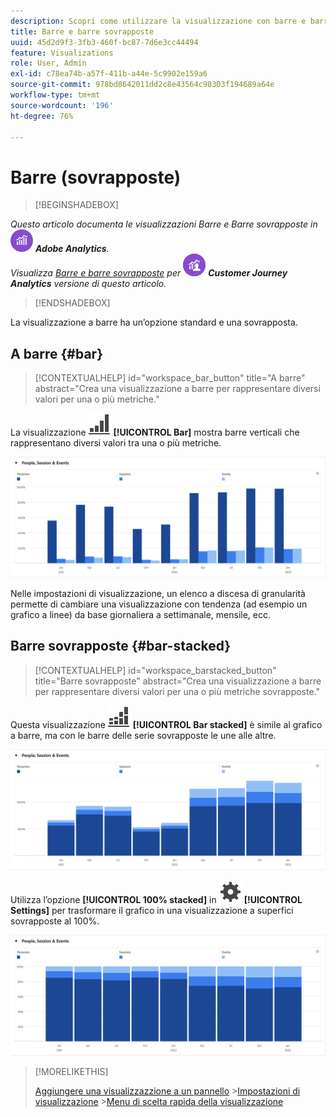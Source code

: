 ```yaml
---
description: Scopri come utilizzare la visualizzazione con barre e barre sovrapposte in Analysis Workspace.
title: Barre e barre sovrapposte
uuid: 45d2d9f3-3fb3-460f-bc87-7d6e3cc44494
feature: Visualizations
role: User, Admin
exl-id: c78ea74b-a57f-411b-a44e-5c9902e159a6
source-git-commit: 978bd8642011dd2c8e43564c90303f194689a64e
workflow-type: tm+mt
source-wordcount: '196'
ht-degree: 76%

---
```


# Barre (sovrapposte)

>[!BEGINSHADEBOX]

_Questo articolo documenta le visualizzazioni Barre e Barre sovrapposte in_ ![AdobeAnalytics](/help/assets/icons/AdobeAnalytics.svg) _&#x200B;**Adobe Analytics**._<br/>_Visualizza [Barre e barre sovrapposte](https://experienceleague.adobe.com/it/docs/analytics-platform/using/cja-workspace/visualizations/bar) per_ ![CustomerJourneyAnalytics](/help/assets/icons/CustomerJourneyAnalytics.svg) _&#x200B;**Customer Journey Analytics** versione di questo articolo._

>[!ENDSHADEBOX]

La visualizzazione a barre ha un’opzione standard e una sovrapposta.

## A barre {#bar}

<!-- markdownlint-disable MD034 -->

>[!CONTEXTUALHELP]
>id="workspace_bar_button"
>title="A barre"
>abstract="Crea una visualizzazione a barre per rappresentare diversi valori per una o più metriche."

<!-- markdownlint-enable MD034 -->


La visualizzazione ![GraphBarVertical](/help/assets/icons/GraphBarVertical.svg) **[!UICONTROL Bar]** mostra barre verticali che rappresentano diversi valori tra una o più metriche.

![Visualizzazione a barre verticali che mostra più metriche tra cui visualizzazioni di pagina, visite, entrate ed uscite.](assets/bar.png)

Nelle impostazioni di visualizzazione, un elenco a discesa di granularità permette di cambiare una visualizzazione con tendenza (ad esempio un grafico a linee) da base giornaliera a settimanale, mensile, ecc.

## Barre sovrapposte {#bar-stacked}

<!-- markdownlint-disable MD034 -->

>[!CONTEXTUALHELP]
>id="workspace_barstacked_button"
>title="Barre sovrapposte"
>abstract="Crea una visualizzazione a barre per rappresentare diversi valori per una o più metriche sovrapposte."

<!-- markdownlint-enable MD034 -->


Questa visualizzazione ![GraphBarVerticalStacked](/help/assets/icons/GraphBarVerticalStacked.svg) **[!UICONTROL Bar stacked]** è simile al grafico a barre, ma con le barre delle serie sovrapposte le une alle altre.

![Grafico a barre sovrapposte che mostra più metriche.](assets/bar-stacked.png)

Utilizza l’opzione **[!UICONTROL 100% stacked]** in ![Setting](/help/assets/icons/Setting.svg) **[!UICONTROL Settings]** per trasformare il grafico in una visualizzazione a superfici sovrapposte al 100%.

![Grafico a barre sovrapposte al 100%.](assets/bar-stacked100.png)

>[!MORELIKETHIS]
>
>[Aggiungere una visualizzazzione a un pannello](/help/analyze/analysis-workspace/visualizations/freeform-analysis-visualizations.md#add-visualizations-to-a-panel)
>&#x200B;>[Impostazioni di visualizzazione](/help/analyze/analysis-workspace/visualizations/freeform-analysis-visualizations.md#settings)
>&#x200B;>[Menu di scelta rapida della visualizzazione](/help/analyze/analysis-workspace/visualizations/freeform-analysis-visualizations.md#context-menu)
>